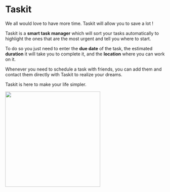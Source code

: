 # Taskit

We all would love to have more time. Taskit will allow you to save a lot !

Taskit is a **smart task manager** which will sort your tasks automatically to highlight the ones that are the most urgent and tell you where to start.

To do so you just need to enter the **due date** of the task, the estimated **duration** it will take you to complete it, and the **location** where you can work on it.

Whenever you need to schedule a task with friends, you can add them and contact them directly with Taskit to realize your dreams.

Taskit is here to make your life simpler.

<img src="https://github.com/sweng-epfl/sweng-team-app/blob/master/img/taskit.png" width="300">
